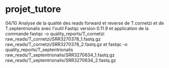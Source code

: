 # projet_tutore
04/10 Analyse de la qualité des reads forward et reverse de T.cornetzi et de T.septentrionalis avec l'outil Fastqc version 0.11.9 et application de la commande fastqc -o quality_reports/T_cornetzi raw_reads/T_cornetzi/SRR3270378_1.fastq.gz raw_reads/T_cornetzi/SRR3270378_2.fastq.gz et fastqc -o quality_reports/T_septentrionalis raw_reads/T_septentrionalis/SRR3270634_1.fastq.gz raw_reads/T_septentrionalis/SRR3270634_2.fastq.gz


